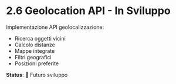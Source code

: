 # 2.6 Geolocation API - In Sviluppo

Implementazione API geolocalizzazione:
- Ricerca oggetti vicini
- Calcolo distanze
- Mappe integrate
- Filtri geografici
- Posizioni preferite

**Status**: 🔄 Futuro sviluppo